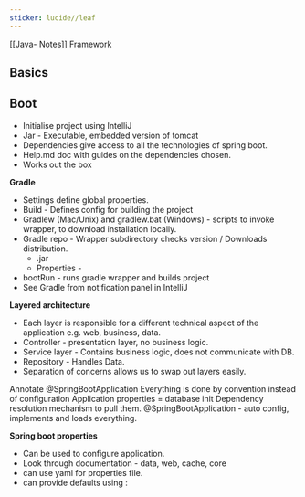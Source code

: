 ```yaml
---
sticker: lucide//leaf
---
```

[[Java- Notes]] Framework

## Basics

## Boot
- Initialise project using IntelliJ
- Jar - Executable, embedded version of tomcat
- Dependencies give access to all the technologies of spring boot. 
- Help.md doc with guides on the dependencies chosen. 
- Works out the box

**Gradle**
- Settings define global properties. 
- Build - Defines config for building the project
- Gradlew (Mac/Unix) and gradlew.bat (Windows) - scripts to invoke wrapper, to download installation locally. 
- Gradle repo - Wrapper subdirectory checks version / Downloads distribution. 
	- .jar
	- Properties - 
- bootRun - runs gradle wrapper and builds project
- See Gradle from notification panel in IntelliJ

**Layered architecture**
- Each layer is responsible for a different technical aspect of the application e.g. web, business, data. 
- Controller - presentation layer, no business logic. 
- Service layer - Contains business logic, does not communicate with DB. 
- Repository - Handles Data. 
- Separation of concerns allows us to swap out layers easily. 

Annotate @SpringBootApplication
Everything is done by convention instead of configuration
Application properties = database init 
Dependency resolution mechanism to pull them. 
@SpringBootApplication - auto config, implements and loads everything. 

**Spring boot properties**
- Can be used to configure application. 
- Look through documentation - data, web, cache, core
- can use yaml for properties file. 
- can provide defaults using :